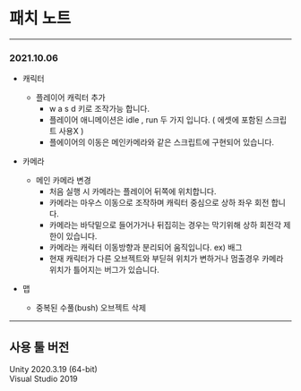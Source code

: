 # 패치 노트   
-----------------------------
### 2021.10.06    
* 캐릭터
  - 플레이어 캐릭터 추가
    + w a s d 키로 조작가능 합니다.
    + 플레이어 애니메이션은 idle , run 두 가지 입니다. ( 에셋에 포함된 스크립트 사용X )
    + 플에이어의 이동은 메인카메라와 같은 스크립트에 구현되어 있습니다.
   

* 카메라
  - 메인 카메라 변경
    + 처음 실행 시 카메라는 플레이어 뒤쪽에 위치합니다.
    + 카메라는 마우스 이동으로 조작하며 캐릭터 중심으로 상하 좌우 회전 합니다.
    + 카메라는 바닥밑으로 들어가거나 뒤집히는 경우는 막기위해 상하 회전각 제한이 있습니다.
    + 카메라는 캐릭터 이동방향과 분리되어 움직입니다. ex) 배그
    + 현재 캐릭터가 다른 오브젝트와 부딛혀 위치가 변하거나 멈출경우 카메라 위치가 틀어지는 버그가 있습니다.

* 맵
  - 중복된 수풀(bush) 오브젝트 삭제

-----------------------------
   
   
## 사용 툴 버전   
Unity 2020.3.19 (64-bit)   
Visual Studio 2019   
